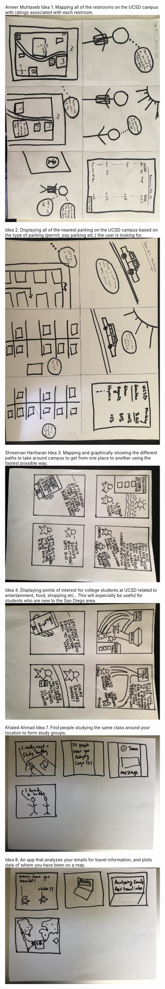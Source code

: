 
Ameer Muhtaseb
Idea 1. Mapping all of the restrooms on the UCSD campus with ratings associated with each restroom.
![alt tag](https://github.com/ameezus/cogs121/blob/master/IMG_8481.JPG)

Idea 2. Displaying all of the nearest parking on the UCSD campus based on the type of parking (permit, pay parking etc.) the user is looking for.
![alt tag](https://github.com/ameezus/cogs121/blob/master/IMG_8482.JPG)

Shreeman Hariharan
Idea 3. Mapping and graphically showing the different paths to take around campus to get from one place to another using the fastest possible way.
![alt tag](https://github.com/ameezus/cogs121/blob/master/IMG_2966.JPG)

Idea 4. Displaying points of interest for college students at UCSD related to entertainment, food, shopping etc.. This will especially be useful for students who are new to the San Diego area.
![alt tag](https://github.com/ameezus/cogs121/blob/master/IMG_2964.JPG)


Khaled Ahmad
Idea 7. Find people studying the same class around your location to form study groups. 
![alt tag](https://github.com/ameezus/cogs121/blob/master/IMG_2352.JPG)

Idea 8. An app that analyzes your emails for travel information, and plots data of where you have been on a map. 
![alt tag](https://github.com/ameezus/cogs121/blob/master/IMG_2353.JPG)
